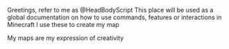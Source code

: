 Greetings, refer to me as @HeadBodyScript
This place will be used as a global documentation on how to use commands, features or interactions in Minecraft
I use these to create my map

My maps are my expression of creativity

<!---
HeadBodyScript/HeadBodyScript is a ✨ special ✨ repository because its `README.md` (this file) appears on your GitHub profile.
You can click the Preview link to take a look at your changes.
--->
